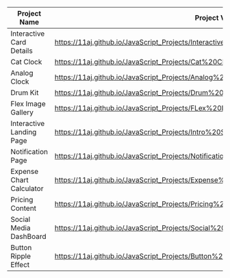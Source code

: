 | Project Name              |  Project View Link |
| -------------------------| -------------------- |
| Interactive Card Details | https://11aj.github.io/JavaScript_Projects/Interactive%20Card%20Details%20Form/index.html                          |
| Cat Clock                | https://11aj.github.io/JavaScript_Projects/Cat%20Clock/Cat%20Clock.html                                            |
| Analog Clock             | https://11aj.github.io/JavaScript_Projects/Analog%20Clock/index.html                                               |
| Drum Kit                 | https://11aj.github.io/JavaScript_Projects/Drum%20Kit/index.html                                                   |
| Flex Image Gallery       | https://11aj.github.io/JavaScript_Projects/FLex%20Image%20Gallery/index.html                                       |  
| Interactive Landing Page | https://11aj.github.io/JavaScript_Projects/Intro%20Section%20With%20dropdown%20menu/index.html                     | 
| Notification Page        | https://11aj.github.io/JavaScript_Projects/Notification%20Page/index.html                                          |
| Expense Chart Calculator | https://11aj.github.io/JavaScript_Projects/Expense%20Chart%20Component/index.html                                  |
| Pricing Content          | https://11aj.github.io/JavaScript_Projects/Pricing%20Content%20with%20Toggle%20Button/index.html                   |
| Social Media DashBoard   | https://11aj.github.io/JavaScript_Projects/Social%20Media%20Dashboard/index.html                                   |
| Button Ripple Effect     | https://11aj.github.io/JavaScript_Projects/Button%20Ripple%20Effect/index.html                                 |
